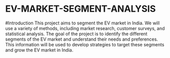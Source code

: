 # EV-MARKET-SEGMENT-ANALYSIS
#Introduction
This project aims to segment the EV market in India. We will use a variety of methods, including market research, customer surveys, and statistical analysis. The goal of the project is to identify the different segments of the EV market and understand their needs and preferences. This information will be used to develop strategies to target these segments and grow the EV market in India.
